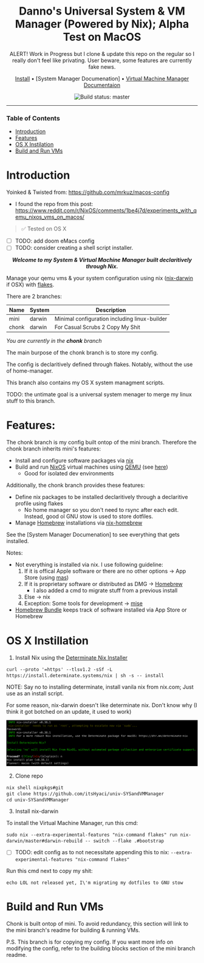 <div align="center">

# Danno's Universal System & VM Manager (Powered by Nix); Alpha Test on MacOS
ALERT! Work in Progress but I clone & update this repo on the regular so I really don't feel like privating. User beware, some features are currently fake news.

[Install](#os-x-instillation) • [System Manager Documenation] • [Virtual Machine Manager Documentaion](./docs/index.org)

![Build status: master](https://img.shields.io/badge/Alpha-v0.1.0-orange)

</div>

---

### Table of Contents
- [Introduction](#introduction)
- [Features](#features)
- [OS X Instilation](#os-x-instillation)
- [Build and Run VMs](#build-and-run-vms)

# Introduction

Yoinked & Twisted from: https://github.com/mrkuz/macos-config

- I found the repo from this post: https://www.reddit.com/r/NixOS/comments/1be4j7d/experiments_with_qemu_nixos_vms_on_macos/

> ✅ Tested on OS X
- [ ] TODO: add doom eMacs config
- [ ] TODO: consider creating a shell script installer.

<div align="center">
<p>
  <strong><em>
  Welcome to my System & Virtual Machine Manager built declaritively through Nix.
  </em></strong>
</p>
</div>

Manage your qemu vms & your system configuration using nix ([nix-darwin](https://github.com/LnL7/nix-darwin) if OSX) with [flakes](https://nix.dev/concepts/flakes.html).

There are 2 branches:

| Name       | System              | Description                                                                        |
|------------|---------------------|------------------------------------------------------------------------------------|
| mini  | darwin              | Minimal configuration including linux-builder                                      |
| chonk       | darwin              | For Casual Scrubs 2 Copy My Shit                                      |

*You are currently in the **chonk** branch*

The main burpose of the chonk branch is to store my config.

The config is declaritively defined through flakes. Notably, without the use of home-manager.

This branch also contains my OS X system managment scripts.

TODO: the untimate goal is a universal system menager to merge my linux stuff to this branch.

# Features:

The chonk branch is my config built ontop of the mini branch. Therefore the chonk branch inherits mini's features:
- Install and configure software packages via [nix](https://nix.dev)
- Build and run [NixOS](https://nixos.org) virtual machines using [QEMU](https://www.qemu.org) (see [here](#build-and-run-vms))
  + Good for isolated dev environments

Additionally, the chonk branch provides these features:
- Define nix packages to be installed declaritively through a declaritive profile using flakes
  - No home manager so you don't need to rsync after each edit. Instead, good ol GNU stow is used to store dotfiles.
- Manage [Homebrew](https://brew.sh) installations via [nix-homebrew](https://github.com/zhaofengli/nix-homebrew)

See the [System Manager Documenation] to see everything that gets installed.

Notes:
- Not everything is installed via nix. I use following guideline:
    1. If it is offical Apple software or there are no other options -> App Store (using [mas](https://github.com/mas-cli/mas))
    2. If it is proprietary software or distributed as DMG -> [Homebrew](https://brew.sh)
        - I also added a cmd to migrate stuff from a previous install 
    3. Else -> nix
    4. Exception: Some tools for development -> [mise](https://mise.jdx.dev)
- [Homebrew Bundle](https://github.com/Homebrew/homebrew-bundle) keeps track of software installed via App Store or Homebrew

# OS X Instillation

1. Install Nix using the [Determinate Nix Installer](https://github.com/DeterminateSystems/nix-installer?tab=readme-ov-file#determinate-nix-installer)

```shell
curl --proto '=https' --tlsv1.2 -sSf -L https://install.determinate.systems/nix | sh -s -- install
```

NOTE: Say no to installing determinate, install vanila nix from nix.com; Just use as an install script. 

For some reason, nix-darwin doesn't like determinate nix. Don't know why (I think it got botched on an update, it used to work) 

![Determinate nix NOT supported](./docs/images/good-nix-install.png)

2. Clone repo

```shell
nix shell nixpkgs#git
git clone https://github.com/itsHyaci/univ-SYSandVMManager
cd univ-SYSandVMManager
```

3. Install nix-darwin

To install the Virtual Machine Manager, run this cmd:
```shell
sudo nix --extra-experimental-features "nix-command flakes" run nix-darwin/master#darwin-rebuild -- switch --flake .#bootstrap
```

- [ ] TODO: edit config as to not necessitate appending this to nix: 
`--extra-experimental-features "nix-command flakes"`

Run this cmd next to copy my shit:
```shell
echo LOL not released yet, I\'m migrating my dotfiles to GNU stow
```


<a id="build-and-run-vms"></a>

# Build and Run VMs

Chonk is built ontop of mini. To avoid redundancy, this section will link to the mini branch's readme for building & running VMs. 

P.S. This branch is for copying my config. If you want more info on modifying the config, refer to the building blocks section of the mini branch readme.
